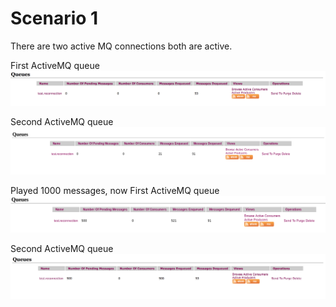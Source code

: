 # Scenario 1
There are two active MQ connections both are active. 

First ActiveMQ queue
![GitHub Logo](./images/FirstActiveMQBeforeTest.png)

Second ActiveMQ queue
![GitHub Logo](./images/SecondActiveMQBeforeTest.png)

Played 1000 messages, now
First ActiveMQ queue
![GitHub Logo](./images/FristActiveMQAfterScenario1.png)

Second ActiveMQ queue
![GitHub Logo](./images/SecondActiveMQAfterScenario1.png)
